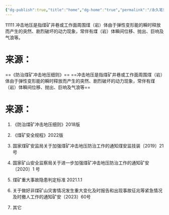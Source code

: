 ```yaml
---
{"dg-publish":true,"title":"home","dg-home":"true","permalink":"/永久笔记/冲击地压定义/","tags":["gardenEntry"],"dgPassFrontmatter":true}
---
```


11111
冲击地压是指煤矿井巷或⼯作⾯周围煤（岩）体由于弹性变形能的瞬时释放⽽产⽣的突然、剧烈破坏的动⼒现象，常伴有煤（岩）体瞬间位移、抛出、巨响及⽓浪等。
# 来源：
==《防治煤矿冲击地压细则》==
==冲击地压是指煤矿井巷或⼯作⾯周围煤（岩）体由于弹性变形能的瞬时释放⽽产⽣的突然、剧烈破坏的动⼒现象，常伴有煤（岩）体瞬间位移、抛出、巨响及⽓浪等==










# 来源：
1. 《防治煤矿冲击地压细则》2018版



2. 《煤矿安全规程》2022版



3. 国家煤矿安监局关于加强煤矿冲击地压防治工作的通知煤安监技装〔2019〕21 号



4. 国家矿山安全监察局关于进一步加强煤矿冲击地压防治工作的通知矿安〔2020〕1 号




5. 煤矿重大事故隐患判定标准 2021.1.1



6. 关于做好⾮煤矿⼭灾害情况发⽣重⼤变化及时报告和出现事故征兆等紧急情况及时撤⼈⼯作的通知矿安〔2023〕60号



7. 其它

